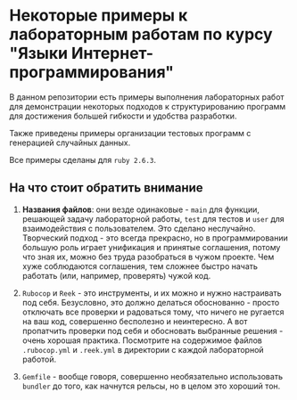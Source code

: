 # Некоторые примеры к лабораторным работам по курсу "Языки Интернет-программирования"

В данном репозитории есть примеры выполнения лабораторных работ для демонстрации некоторых подходов к структурированию программ для достижения большей гибкости и удобства разработки.

Также приведены примеры организации тестовых программ с генерацией случайных данных.

Все примеры сделаны для `ruby 2.6.3`.

## На что стоит обратить внимание

1. **Названия файлов**: они везде одинаковые - `main` для функции, решающей задачу лабораторной работы, `test` для тестов и `user` для взаимодействия с пользователем. Это сделано неслучайно. Творческий подход - это всегда прекрасно, но в программировании большую роль играет унификация и принятые соглашения, потому что зная их, можно без труда разобраться в чужом проекте. Чем хуже соблюдаются соглашения, тем сложнее быстро начать работать (или, например, проверять) чужой код.

2. `Rubocop` и `Reek` - это инструменты, и их можно и нужно настраивать под себя. Безусловно, это должно делаться обоснованно - просто отключать все проверки и радоваться тому, что ничего не ругается на ваш код, совершенно бесполезно и неинтересно. А вот пропатчить проверки под себя и обосновать выбранные решения - очень хорошая практика. Посмотрите на содержимое файлов `.rubocop.yml` и `.reek.yml` в директории с каждой лабораторной работой.

3. `Gemfile` - вообще говоря, совершенно необязательно использовать `bundler` до того, как начнутся рельсы, но в целом это хороший тон.
